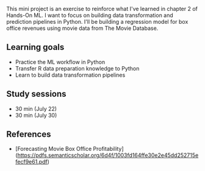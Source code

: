 This mini project is an exercise to reinforce what I've learned in chapter 2 of Hands-On ML. I want to focus on building data transformation and prediction pipelines in Python. I'll be building a regression model for box office revenues using movie data from The Movie Database. 

## Learning goals

* Practice the ML workflow in Python
* Transfer R data preparation knowledge to Python
* Learn to build data transformation pipelines

## Study sessions

* 30 min (July 22)
* 30 min (July 30)

## References

* [Forecasting Movie Box Office Profitability] (https://pdfs.semanticscholar.org/6d4f/1003fd164ffe30e2e45dd252715efecf9e61.pdf)

